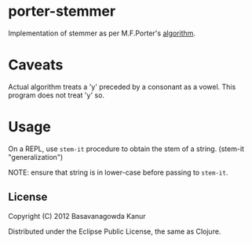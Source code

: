 # porter-stemmer

Implementation of stemmer as per M.F.Porter's [algorithm](http://tartarus.org/~martin/PorterStemmer/def.txt).

# Caveats

Actual algorithm treats a 'y' preceded by a consonant as a vowel. This program does not treat 'y' so.

# Usage

On a REPL, use `stem-it` procedure to obtain the stem of a string.
    (stem-it "generalization")

NOTE: ensure that string is in lower-case before passing to `stem-it`.

## License

Copyright (C) 2012 Basavanagowda Kanur

Distributed under the Eclipse Public License, the same as Clojure.
